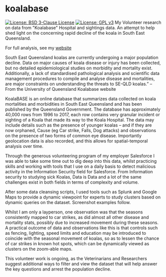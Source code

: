 # koalabase
[![License: BSD 3-Clause License](https://img.shields.io/badge/License-BSD%203--Clause-blue.svg)](https://opensource.org/licenses/BSD-3-Clause)
[![License: GPL v3](https://img.shields.io/badge/License-GPLv3-blue.svg)](https://www.gnu.org/licenses/gpl-3.0)
My Volunteer research on data from "Koalabase" Hospital and sightings data. An attempt to help shed light on the concerning rapid decline of the koala in South East Queensland. 

For full analysis, see my [website](https://dataviz.com.au/2018/06/06/koalabase-disease-and-accident-hospital/)

South East Queensland koalas are currently undergoing a major population decline. Data on major causes of koala disease or injury has been collected, but no detailed epidemiological studies on morbidity and mortality exist. Additionally, a lack of standardised pathological analysis and scientific data management procedures to compile and analyse disease and mortalities, are major constraints on understanding the threats to SE-QLD koalas.” – From the University of Queensland Koalabase website

KoalaBASE is an online database that summarizes data collected on koala mortalities and morbidities in South East Queensland and has been published by the Queensland Government. The database has approximately 40,000 rows from 1996 to 2017,  each row contains very granular incident or sighting of a Koala that made its way to the Koala Hospital. The data may include details such as the presence of younger koalas – and if they are now orphaned, Cause  (eg Car strike, Falls, Dog attacks) and observations on the presence of two forms of common eye disease. Importantly geolocation data is also recorded, and this allows for spatial-temporal analysis over time.

Through the generous volunteering program of my employer Salesforce I was able to take some time out to dig deep into this data, whilst practicing skills and working with tools that I use on a daily basis to detect malicious activity in the Information Security field for Salesforce. From Information security to studying sick Koalas, Data is Data and a lot of the same challenges exist in both fields in terms of complexity and volume.

After some data cleansing scripts, I used tools such as Splunk and Google Maps to provide a dynamic viewpoint for experts to study clusters based on dynamic queries on the dataset. Screenshot examples follow.

Whilst I am only a layperson, one observation was that the seasons consistently mapped to car strikes, as did almost all other disease and mortality stats, possibly due to increased movement during these seasons.  A practical outcome of data and observations like this is that controls such as fencing, lighting, speed limits and education may be introduced to coincide with the seasonal movement of koalas, so as to lessen the chance of car strikes in known hot spots, which can be dynamically viewed as clusters on the zoom-able maps.

This volunteer work is ongoing, as the Veterinarians and Researchers suggest additional ways to filter and view the dataset that will help answer the key questions and arrest the population decline.

